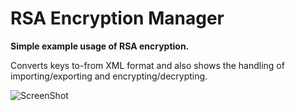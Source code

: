 # RSA Encryption Manager

**Simple example usage of RSA encryption.**

Converts keys to-from XML format and also shows the handling of importing/exporting and encrypting/decrypting.

![ScreenShot](https://media.discordapp.net/attachments/880236478091911198/993568067328147547/unknown.png)
